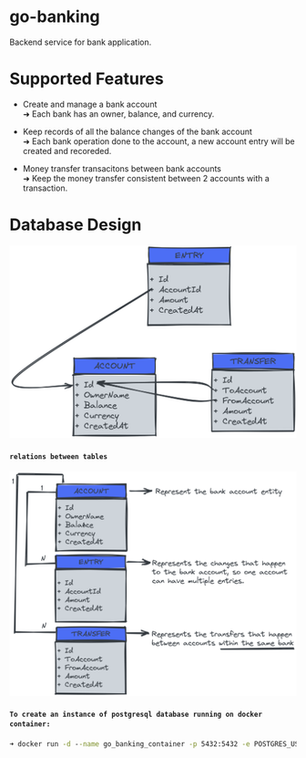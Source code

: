 # go-banking
Backend service for bank application.

# Supported Features 
- Create and manage a bank account
    <br>➜ Each bank has an owner, balance, and currency.

- Keep records of all the balance changes of the bank account
    <br>➜ Each bank operation done to the account, a new account entry will be created and recoreded.

- Money transfer transacitons between bank accounts
    <br>➜ Keep the money transfer consistent between 2 accounts with a transaction.

# Database Design

![tables](./account_db_design.png)

#### `relations between tables`
![tables](./Db_relations.png)

#### `To create an instance of postgresql database running on docker container:`
```cmd
➜ docker run -d --name go_banking_container -p 5432:5432 -e POSTGRES_USER=go_banking_username -e POSTGRES_PASSWORD=go_banking_password -e POSTGRES_DB=go_banking_db 6a35e2c987a6
```








